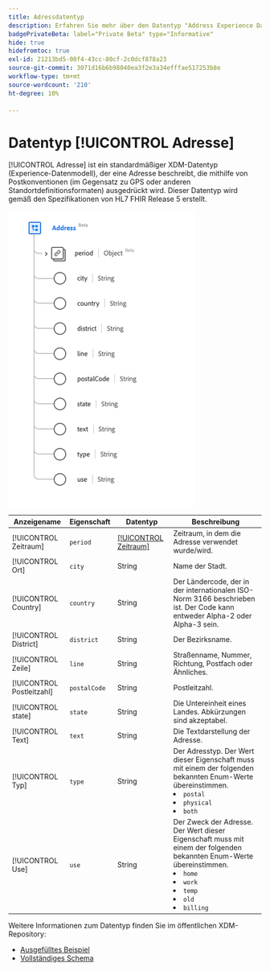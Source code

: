 ```yaml
---
title: Adressdatentyp
description: Erfahren Sie mehr über den Datentyp "Address Experience Data Model (XDM)".
badgePrivateBeta: label="Private Beta" type="Informative"
hide: true
hidefromtoc: true
exl-id: 21213bd5-00f4-43cc-80cf-2c0dcf878a23
source-git-commit: 3071d16b6b98040ea3f2e3a34efffae517253b8e
workflow-type: tm+mt
source-wordcount: '210'
ht-degree: 10%

---
```


# Datentyp [!UICONTROL Adresse]

[!UICONTROL Adresse] ist ein standardmäßiger XDM-Datentyp (Experience-Datenmodell), der eine Adresse beschreibt, die mithilfe von Postkonventionen (im Gegensatz zu GPS oder anderen Standortdefinitionsformaten) ausgedrückt wird. Dieser Datentyp wird gemäß den Spezifikationen von HL7 FHIR Release 5 erstellt.

![Struktur des Adressdatentyps](../../../images/healthcare/data-types/address.png)

| Anzeigename | Eigenschaft | Datentyp | Beschreibung |
| --- | --- | --- | --- |
| [!UICONTROL Zeitraum] | `period` | [[!UICONTROL Zeitraum]](../data-types/period.md) | Zeitraum, in dem die Adresse verwendet wurde/wird. |
| [!UICONTROL Ort] | `city` | String | Name der Stadt. |
| [!UICONTROL Country] | `country` | String | Der Ländercode, der in der internationalen ISO-Norm 3166 beschrieben ist. Der Code kann entweder Alpha-2 oder Alpha-3 sein. |
| [!UICONTROL District] | `district` | String | Der Bezirksname. |
| [!UICONTROL Zeile] | `line` | String | Straßenname, Nummer, Richtung, Postfach oder Ähnliches. |
| [!UICONTROL Postleitzahl] | `postalCode` | String | Postleitzahl. |
| [!UICONTROL state] | `state` | String | Die Untereinheit eines Landes. Abkürzungen sind akzeptabel. |
| [!UICONTROL Text] | `text` | String | Die Textdarstellung der Adresse. |
| [!UICONTROL Typ] | `type` | String | Der Adresstyp. Der Wert dieser Eigenschaft muss mit einem der folgenden bekannten Enum-Werte übereinstimmen. <li> `postal` </li> <li> `physical` </li> <li> `both` </li> |
| [!UICONTROL Use] | `use` | String | Der Zweck der Adresse. Der Wert dieser Eigenschaft muss mit einem der folgenden bekannten Enum-Werte übereinstimmen. <li> `home` </li> <li> `work` </li> <li> `temp` </li> <li> `old`</li> <li> `billing`</li> |

Weitere Informationen zum Datentyp finden Sie im öffentlichen XDM-Repository:

* [Ausgefülltes Beispiel](https://github.com/adobe/xdm/blob/master/extensions/industry/healthcare/fhir/datatypes/address.example.1.json)
* [Vollständiges Schema](https://github.com/adobe/xdm/blob/master/extensions/industry/healthcare/fhir/datatypes/address.schema.json)
